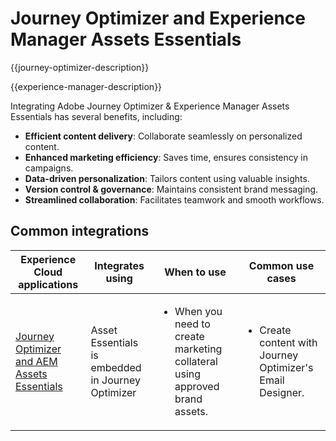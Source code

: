 ---
---

# Journey Optimizer and Experience Manager Assets Essentials

{{journey-optimizer-description}}

{{experience-manager-description}}

Integrating Adobe Journey Optimizer & Experience Manager Assets Essentials has several benefits, including:

+ **Efficient content delivery**: Collaborate seamlessly on personalized content.
+ **Enhanced marketing efficiency**: Saves time, ensures consistency in campaigns.
+ **Data-driven personalization**: Tailors content using valuable insights.
+ **Version control & governance**: Maintains consistent brand messaging.
+ **Streamlined collaboration**: Facilitates teamwork and smooth workflows.

## Common integrations

<table>
    <thead>
        <tr>
            <th>Experience Cloud applications</th>
            <th>Integrates using</th>
            <th>When to use</th>
            <th>Common use cases</th>
        </tr>
    </thead>
    <tbody>
        <tr>
            <td><a href="https://experienceleague.adobe.com/docs/journey-optimizer-learn/tutorials/email-channel/create-content-with-the-email-designer.html" target="_blank" rel="noreferrer">Journey Optimizer and AEM Assets Essentials</a></td>
            <td>Asset Essentials is embedded in Journey Optimizer</td>
            <td>
                <ul>
                    <li>When you need to create marketing collateral using approved brand assets.</li>
                </ul>
            </td>
            <td>
                <ul><li>Create content with Journey Optimizer's Email Designer.</li></ul>
            </td>
        </tr>        
    </tbody>          
</table>
